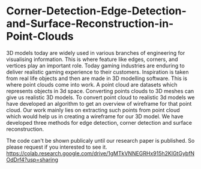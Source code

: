 # Corner-Detection-Edge-Detection-and-Surface-Reconstruction-in-Point-Clouds
3D models today are widely used in various branches of engineering for visualising information. This is where feature like edges, corners, and vertices play an important role. 
Today gaming industries are enduring to deliver realistic gaming experience to their customers. Inspiration is taken from real life objects and then are made in 3D modelling software. This is where point clouds come into work. A point cloud are datasets which represents objects in 3d space. Converting points clouds to 3D meshes can give us realistic 3D models. 
To convert point cloud to realistic 3d models we have developed an algorithm to get an overview of wireframe for that point cloud. Our work mainly lies on extracting such points from point cloud which would help us in creating a wireframe for our 3D model. 
We have developed three methods for edge detection, corner detection and surface reconstruction.  


The code can't be shown publicaly until our research paper is published. So please request if you interested to see it.
https://colab.research.google.com/drive/1gMTkVNNEGRHx915h2KlGtGybfNOdDrf4?usp=sharing

